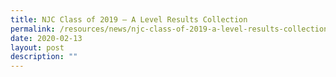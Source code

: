 ```yaml
---
title: NJC Class of 2019 – A Level Results Collection
permalink: /resources/news/njc-class-of-2019-a-level-results-collection
date: 2020-02-13
layout: post
description: ""
---
```


